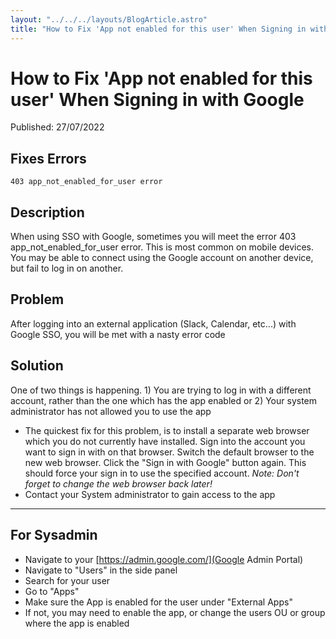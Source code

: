 ```yaml
---
layout: "../../../layouts/BlogArticle.astro"
title: "How to Fix 'App not enabled for this user' When Signing in with Google"
---
```


# How to Fix 'App not enabled for this user' When Signing in with Google

Published: 27/07/2022

## Fixes Errors

`403 app_not_enabled_for_user error`

## Description

When using SSO with Google, sometimes you will meet the error 403 app_not_enabled_for_user error. This is most common on mobile devices. You may be able to connect using the Google account on another device, but fail to log in on another.

## Problem

After logging into an external application (Slack, Calendar, etc...) with Google SSO, you will be met with a nasty error code

## Solution

One of two things is happening. 1) You are trying to log in with a different account, rather than the one which has the app enabled or 2) Your system administrator has not allowed you to use the app

- The quickest fix for this problem, is to install a separate web browser which you do not currently have installed. Sign into the account you want to sign in with on that browser. Switch the default browser to the new web browser. Click the "Sign in with Google" button again. This should force your sign in to use the specified account. _Note: Don't forget to change the web browser back later!_
- Contact your System administrator to gain access to the app

---

## For Sysadmin

- Navigate to your [https://admin.google.com/](Google Admin Portal)
- Navigate to "Users" in the side panel
- Search for your user
- Go to "Apps"
- Make sure the App is enabled for the user under "External Apps"
- If not, you may need to enable the app, or change the users OU or group where the app is enabled
